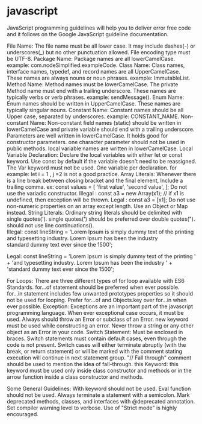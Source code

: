 # javascript

JavaScript programming guidelines will help you to deliver error free code and it follows on the Google JavaScript guideline documentation.



File Name:
The file name must be all lower case. It may include dashes(-) or underscores(_) but no other punctuation allowed. 
File encoding type must be UTF-8.
Package Name:
Package names are all lowerCamelCase.
example: com.nodeSimplified.exampleCode.
Class Name:
Class names, interface names, typedef, and record names are all UpperCamelCase.
These names are always nouns or noun phrases.
example: ImmutableList.
Method Name:
Method names must be lowerCamelCase.
The private Method name must end with a trailing underscore.
These names are typically verbs or verb phrases.
example: sendMessage().
Enum Name:
Enum names should be written in UpperCamelCase.
These names are typically singular nouns.
Constant Name:
Constant names should be all Upper case, separated by underscores.
example: CONSTANT_NAME.
Non-constant Name:
Non-constant field names (static) should be written in lowerCamelCase and private variable should end with a trailing underscore.
Parameters are well written in lowerCamelCase. It holds good for constructor parameters.
one character parameter should not be used in public methods.
local variable names are written in lowerCamelCase.
Local Variable Declaration:
Declare the local variables with either let or const keyword. Use const by default if the variable doesn't need to be reassigned. 
The Var keyword must not be used.
One variable per declaration. for example: let i = 1 , j =2 is not a good practice. 
Array Literals:
Whenever there is a line break between closing bracket and the final element, Include a trailing comma.
ex:      const values = [
             'first value',
             'second value',
        ];
Do not use the variadic constructor.
Illegal : const a3 = new Array(x1); // if x1 is undefined, then exception will be thrown.
Legal  : const a3 = [x1];
Do not use non-numeric properties on an array except length. Use an Object or Map instead.
String Literals:
Ordinary string literals should be delimited with single quotes('). single quotes(') should be preferred over double quotes(").
should not use line continuations(\).  
Illegal:
const lineString = 'Lorem Ipsum is simply dummy text of the printing \
        and typesetting industry. Lorem Ipsum has been the industry\
        standard dummy text ever since the 1500';

Legal:
const lineString = 'Lorem Ipsum is simply dummy text of the printing ' +
        'and typesetting industry. Lorem Ipsum has been the industry ' +
        'standard dummy text ever since the 1500';

For Loops:
There are three different types of for loop available with ES6 Standards.  for...of statement should be preferred when ever possible.
for...in statement includes few unwanted prototypes properties so it should not be used for looping.
Prefer for...of and Objects.key over for...in when ever possible.
Exception:
Exceptions are an important part of the javascript programming language.
When ever exceptional case occurs, it must be used. Always should throw an Error or subclass of an Error.
new keyword must be used while constructing an error.
Never throw a string or any other object as an Error in your code.
Switch Statement:
Must be enclosed in braces. Switch statements must contain default cases, even through the code is not present.
Switch cases will either terminate abruptly (with the break, or return statement) or will be marked with the comment stating execution will continue in next statement group. "// Fall through" comment should be used to mention the idea of fall-through.
this Keyword:
this keyword must be used only inside class constructor and methods or in the arrow function inside a class constructor and methods.

Some General Guidelines:
With keyword should not be used.
Eval function should not be used.
Always terminate a statement with a semicolon.
Mark deprecated methods, classes, and interfaces with @deprecated annotation.
Set compiler warning level to verbose.
Use of "Strict mode" is highly encouraged.

